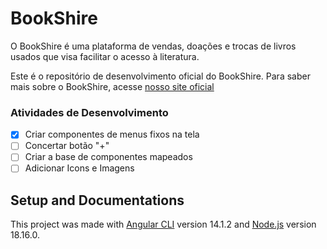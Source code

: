 # BookShire

O BookShire é uma plataforma de vendas, doações e trocas de livros usados que visa facilitar o acesso à literatura.

Este é o repositório de desenvolvimento oficial do BookShire. Para saber mais sobre o BookShire, acesse [nosso site oficial](https://bookshire.vercel.app/)

### Atividades de Desenvolvimento

- [x] Criar componentes de menus fixos na tela
- [ ] Concertar botão "+"
- [ ] Criar a base de componentes mapeados
- [ ] Adicionar Icons e Imagens

## Setup and Documentations

This project was made with [Angular CLI](https://github.com/angular/angular-cli) version 14.1.2 and [Node.js](https://nodejs.org/en/docs) version 18.16.0.
